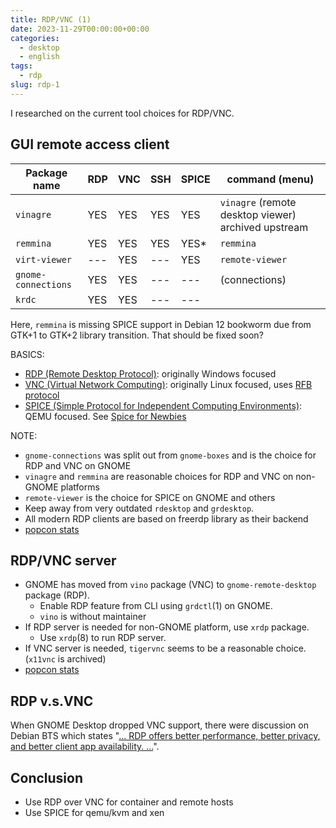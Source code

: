 ```yaml
---
title: RDP/VNC (1)
date: 2023-11-29T00:00:00+00:00
categories:
  - desktop
  - english
tags:
  - rdp
slug: rdp-1
---
```


I researched on the current tool choices for RDP/VNC.

## GUI remote access client

| Package name       | RDP   | VNC   | SSH   | SPICE | command (menu)    |
|--------------------|-------|-------|-------|-------|-------------------|
| `vinagre`            | YES   | YES   | YES   | YES   | `vinagre` (remote desktop viewer) archived upstream |
| `remmina`            | YES   | YES   | YES   | YES*   | `remmina`           |
| `virt-viewer`        | ---   | YES   | ---   | YES   | `remote-viewer`     |
| `gnome-connections`  | YES   | YES   | ---   | ---   | (connections)       |
| `krdc`               | YES   | YES   | ---   | ---   |                   |

Here, `remmina` is missing SPICE support in Debian 12 bookworm due from GTK+1
to GTK+2 library transition.  That should be fixed soon?

BASICS:
- [RDP (Remote Desktop Protocol)](https://en.wikipedia.org/wiki/Remote_Desktop_Protocol): originally Windows focused
- [VNC (Virtual Network Computing)](https://en.wikipedia.org/wiki/Virtual_Network_Computing): originally Linux focused, uses [RFB protocol](https://en.wikipedia.org/wiki/RFB_protocol)
- [SPICE (Simple Protocol for Independent Computing Environments)](https://en.wikipedia.org/wiki/Simple_Protocol_for_Independent_Computing_Environments): QEMU focused.  See [Spice for Newbies](https://www.spice-space.org/spice-for-newbies.html)

NOTE:
- `gnome-connections` was split out from `gnome-boxes` and is the choice for RDP and VNC on GNOME
- `vinagre` and `remmina` are reasonable choices for RDP and VNC on non-GNOME platforms
- `remote-viewer` is the choice for SPICE on GNOME and others
- Keep away from very outdated `rdesktop` and `grdesktop`.
- All modern RDP clients are based on freerdp library as their backend
- [popcon stats](https://qa.debian.org/popcon-graph.php?packages=vinagre+remmina+virt-viewer+gnome-connections+krdc&show_installed=on&want_legend=on&want_ticks=on&from_date=2020-01-01&to_date=2023-12-31&hlght_date=&date_fmt=%25Y-%25m&beenhere=1)

## RDP/VNC server

- GNOME has moved from `vino` package (VNC) to `gnome-remote-desktop` package (RDP).
  - Enable RDP feature from CLI using `grdctl`(1) on GNOME.
  - `vino` is without maintainer
- If RDP server is needed for non-GNOME platform, use `xrdp` package.
  - Use `xrdp`(8) to run RDP server.
- If VNC server is needed, `tigervnc` seems to be a reasonable choice. (`x11vnc` is archived)
- [popcon stats](https://qa.debian.org/popcon-graph.php?packages=gnome-remote-desktop+vino+xrdp+tigervnc-common&show_installed=on&want_legend=on&want_ticks=on&from_date=2020-01-01&to_date=2023-12-31&hlght_date=&date_fmt=%25Y-%25m&beenhere=1)
## RDP v.s.VNC

When GNOME Desktop dropped VNC support, there were discussion on Debian BTS which states
"[... RDP offers better performance, better privacy, and better client
app availability. ...](https://bugs.debian.org/cgi-bin/bugreport.cgi?bug=1026244#10)".


## Conclusion

- Use RDP over VNC for container and remote hosts
- Use SPICE for qemu/kvm and xen


<!-- vim: set sw=4 sts=4 ai si et tw=79 ft=markdown: -->
